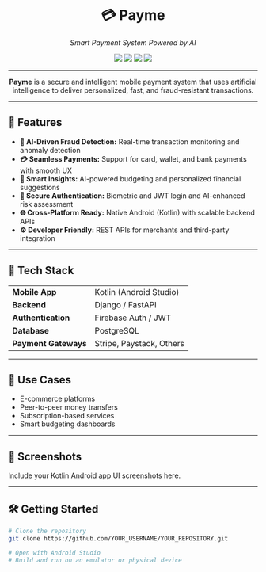 <!-- README.md -->
<h1 align="center">💳 Payme</h1>
<p align="center"><em>Smart Payment System Powered by AI</em></p>

<p align="center">
  <img src="https://img.shields.io/badge/Kotlin-Android-blue?logo=kotlin" />
  <img src="https://img.shields.io/badge/Firebase-Auth-yellow?logo=firebase" />
  <img src="https://img.shields.io/badge/JWT-Authentication-red?logo=jsonwebtokens" />
  <img src="https://img.shields.io/badge/Supabase-Database-brightgreen?logo=supabase" />
</p>

---

<p align="center">
  <strong>Payme</strong> is a secure and intelligent mobile payment system that uses artificial intelligence to deliver personalized, fast, and fraud-resistant transactions.
</p>

---

<h2>🚀 Features</h2>

<ul>
  <li><strong>🤖 AI-Driven Fraud Detection:</strong> Real-time transaction monitoring and anomaly detection</li>
  <li><strong>💳 Seamless Payments:</strong> Support for card, wallet, and bank payments with smooth UX</li>
  <li><strong>🧠 Smart Insights:</strong> AI-powered budgeting and personalized financial suggestions</li>
  <li><strong>🔐 Secure Authentication:</strong> Biometric and JWT login and AI-enhanced risk assessment</li>
  <li><strong>🌐 Cross-Platform Ready:</strong> Native Android (Kotlin) with scalable backend APIs</li>
  <li><strong>⚙️ Developer Friendly:</strong> REST APIs for merchants and third-party integration</li>
</ul>

---

<h2>🧩 Tech Stack</h2>

<table>
  <tr>
    <td><strong>Mobile App</strong></td>
    <td>Kotlin (Android Studio)</td>
  </tr>
  <tr>
    <td><strong>Backend</strong></td>
    <td>Django / FastAPI</td>
  </tr>
  <tr>
    <td><strong>Authentication</strong></td>
    <td>Firebase Auth / JWT</td>
  </tr>
  <tr>
    <td><strong>Database</strong></td>
    <td>PostgreSQL</td>
  </tr>
  <tr>
    <td><strong>Payment Gateways</strong></td>
    <td>Stripe, Paystack, Others</td>
  </tr>
</table>

---

<h2>🎯 Use Cases</h2>

<ul>
  <li>E-commerce platforms</li>
  <li>Peer-to-peer money transfers</li>
  <li>Subscription-based services</li>
  <li>Smart budgeting dashboards</li>
</ul>

---

<h2>📱 Screenshots</h2>
<p>Include your Kotlin Android app UI screenshots here.</p>

---

<h2>🛠️ Getting Started</h2>

```bash
# Clone the repository
git clone https://github.com/YOUR_USERNAME/YOUR_REPOSITORY.git

# Open with Android Studio
# Build and run on an emulator or physical device
